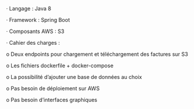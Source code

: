 ·          Langage : Java 8 

·          Framework : Spring Boot 

·          Composants AWS : S3

·          Cahier des charges :

o    Deux endpoints pour chargement et téléchargement des factures sur S3

o    Les fichiers dockerfile + docker-compose

o    La possibilité d’ajouter une base de données au choix

o    Pas besoin de déploiement sur AWS

o    Pas besoin d’interfaces graphiques

